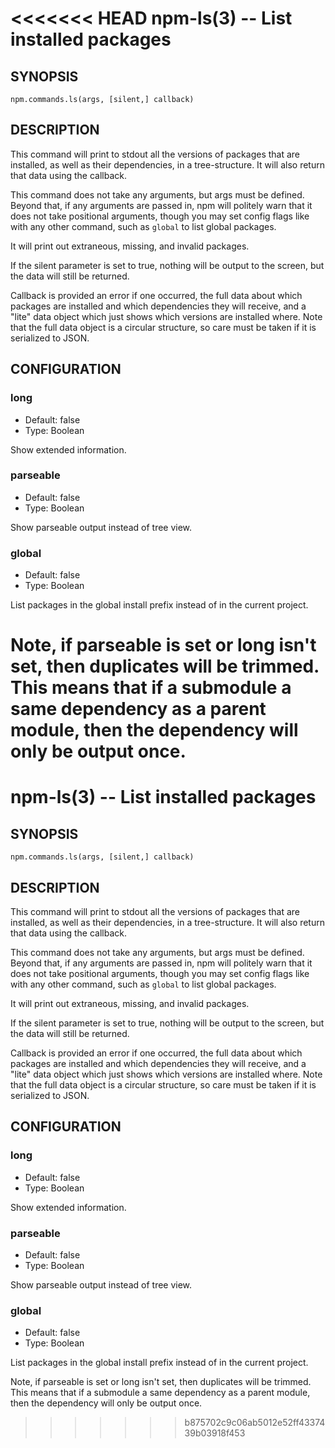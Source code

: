 <<<<<<< HEAD
npm-ls(3) -- List installed packages
======================================

## SYNOPSIS

    npm.commands.ls(args, [silent,] callback)

## DESCRIPTION

This command will print to stdout all the versions of packages that are
installed, as well as their dependencies, in a tree-structure. It will also
return that data using the callback.

This command does not take any arguments, but args must be defined.
Beyond that, if any arguments are passed in, npm will politely warn that it
does not take positional arguments, though you may set config flags
like with any other command, such as `global` to list global packages.

It will print out extraneous, missing, and invalid packages.

If the silent parameter is set to true, nothing will be output to the screen,
but the data will still be returned.

Callback is provided an error if one occurred, the full data about which
packages are installed and which dependencies they will receive, and a
"lite" data object which just shows which versions are installed where.
Note that the full data object is a circular structure, so care must be
taken if it is serialized to JSON.

## CONFIGURATION

### long

* Default: false
* Type: Boolean

Show extended information.

### parseable

* Default: false
* Type: Boolean

Show parseable output instead of tree view.

### global

* Default: false
* Type: Boolean

List packages in the global install prefix instead of in the current
project.

Note, if parseable is set or long isn't set, then duplicates will be trimmed.
This means that if a submodule a same dependency as a parent module, then the
dependency will only be output once.
=======
npm-ls(3) -- List installed packages
======================================

## SYNOPSIS

    npm.commands.ls(args, [silent,] callback)

## DESCRIPTION

This command will print to stdout all the versions of packages that are
installed, as well as their dependencies, in a tree-structure. It will also
return that data using the callback.

This command does not take any arguments, but args must be defined.
Beyond that, if any arguments are passed in, npm will politely warn that it
does not take positional arguments, though you may set config flags
like with any other command, such as `global` to list global packages.

It will print out extraneous, missing, and invalid packages.

If the silent parameter is set to true, nothing will be output to the screen,
but the data will still be returned.

Callback is provided an error if one occurred, the full data about which
packages are installed and which dependencies they will receive, and a
"lite" data object which just shows which versions are installed where.
Note that the full data object is a circular structure, so care must be
taken if it is serialized to JSON.

## CONFIGURATION

### long

* Default: false
* Type: Boolean

Show extended information.

### parseable

* Default: false
* Type: Boolean

Show parseable output instead of tree view.

### global

* Default: false
* Type: Boolean

List packages in the global install prefix instead of in the current
project.

Note, if parseable is set or long isn't set, then duplicates will be trimmed.
This means that if a submodule a same dependency as a parent module, then the
dependency will only be output once.
>>>>>>> b875702c9c06ab5012e52ff4337439b03918f453
